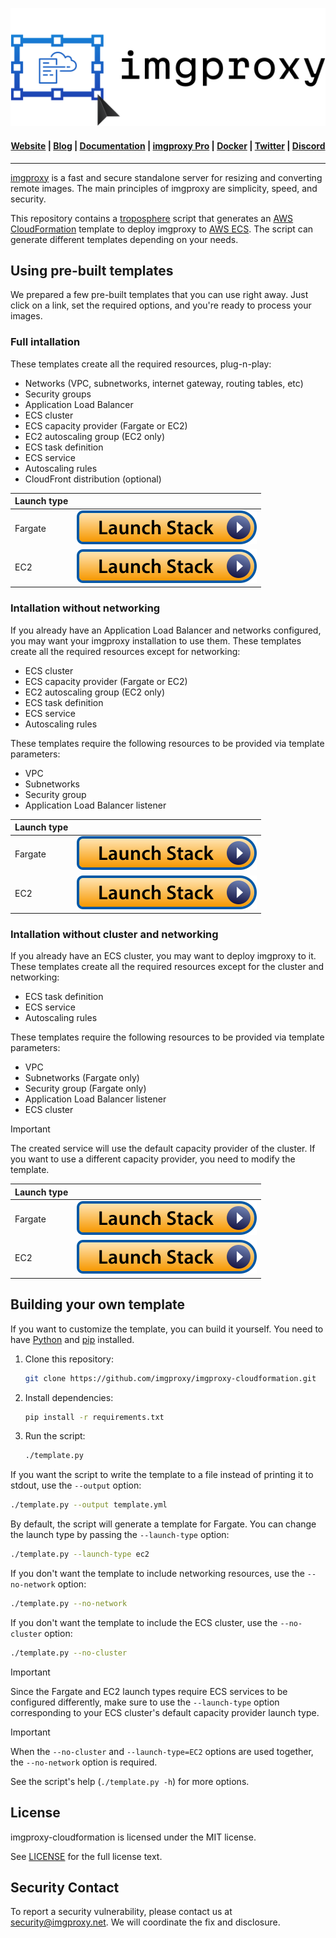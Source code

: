 <p align="center">
  <a href="https://imgproxy.net">
    <picture>
      <source media="(prefers-color-scheme: dark)" srcset="assets/logo-dark.svg?sanitize=true">
      <source media="(prefers-color-scheme: light)" srcset="assets/logo-light.svg?sanitize=true">
      <img alt="imgproxy logo" src="assets/logo-light.svg?sanitize=true">
    </picture>
  </a>
</p>

<h4 align="center">
  <a href="https://imgproxy.net">Website</a> |
  <a href="https://imgproxy.net/blog/">Blog</a> |
  <a href="https://docs.imgproxy.net">Documentation</a> |
  <a href="https://imgproxy.net/#pro">imgproxy Pro</a> |
  <a href="https://hub.docker.com/r/darthsim/imgproxy/">Docker</a> |
  <a href="https://twitter.com/imgproxy_net">Twitter</a> |
  <a href="https://discord.gg/5GgpXgtC9u">Discord</a>
</h4>

---

[imgproxy](https://imgproxy.net) is a fast and secure standalone server for resizing and converting remote images. The main principles of imgproxy are simplicity, speed, and security.

This repository contains a [troposphere](https://github.com/cloudtools/troposphere) script that generates an [AWS CloudFormation](https://aws.amazon.com/cloudformation/) template to deploy imgproxy to [AWS ECS](https://aws.amazon.com/ecs/). The script can generate different templates depending on your needs.

## Using pre-built templates

We prepared a few pre-built templates that you can use right away. Just click on a link, set the required options, and you're ready to process your images.

### Full intallation

These templates create all the required resources, plug-n-play:

- Networks (VPC, subnetworks, internet gateway, routing tables, etc)
- Security groups
- Application Load Balancer
- ECS cluster
- ECS capacity provider (Fargate or EC2)
- EC2 autoscaling group (EC2 only)
- ECS task definition
- ECS service
- Autoscaling rules
- CloudFront distribution (optional)

| Launch type |    |
|-------------|----|
| Fargate     | [![](assets/launch-stack.svg)](https://console.aws.amazon.com/cloudformation/home#/stacks/new?stackName=imgproxy&templateURL=https://imgproxy-cf.s3.amazonaws.com/latest/ecs-fargate-full.yml) |
| EC2         | [![](assets/launch-stack.svg)](https://console.aws.amazon.com/cloudformation/home#/stacks/new?stackName=imgproxy&templateURL=https://imgproxy-cf.s3.amazonaws.com/latest/ecs-ec2-full.yml) |

### Intallation without networking

If you already have an Application Load Balancer and networks configured, you may want your imgproxy installation to use them. These templates create all the required resources except for networking:

- ECS cluster
- ECS capacity provider (Fargate or EC2)
- EC2 autoscaling group (EC2 only)
- ECS task definition
- ECS service
- Autoscaling rules

These templates require the following resources to be provided via template parameters:

- VPC
- Subnetworks
- Security group
- Application Load Balancer listener

| Launch type |    |
|-------------|----|
| Fargate     | [![](assets/launch-stack.svg)](https://console.aws.amazon.com/cloudformation/home#/stacks/new?stackName=imgproxy&templateURL=https://imgproxy-cf.s3.amazonaws.com/latest/ecs-fargate-no-network.yml) |
| EC2         | [![](assets/launch-stack.svg)](https://console.aws.amazon.com/cloudformation/home#/stacks/new?stackName=imgproxy&templateURL=https://imgproxy-cf.s3.amazonaws.com/latest/ecs-ec2-no-network.yml) |

### Intallation without cluster and networking

If you already have an ECS cluster, you may want to deploy imgproxy to it. These templates create all the required resources except for the cluster and networking:

- ECS task definition
- ECS service
- Autoscaling rules

These templates require the following resources to be provided via template parameters:

- VPC
- Subnetworks (Fargate only)
- Security group (Fargate only)
- Application Load Balancer listener
- ECS cluster

> [!IMPORTANT]
> The created service will use the default capacity provider of the cluster. If you want to use a different capacity provider, you need to modify the template.

| Launch type |    |
|-------------|----|
| Fargate     | [![](assets/launch-stack.svg)](https://console.aws.amazon.com/cloudformation/home#/stacks/new?stackName=imgproxy&templateURL=https://imgproxy-cf.s3.amazonaws.com/latest/ecs-fargate-no-cluster.yml) |
| EC2         | [![](assets/launch-stack.svg)](https://console.aws.amazon.com/cloudformation/home#/stacks/new?stackName=imgproxy&templateURL=https://imgproxy-cf.s3.amazonaws.com/latest/ecs-ec2-no-cluster.yml) |

## Building your own template

If you want to customize the template, you can build it yourself. You need to have [Python](https://www.python.org/) and [pip](https://pip.pypa.io/en/stable/installing/) installed.

1. Clone this repository:

    ```bash
    git clone https://github.com/imgproxy/imgproxy-cloudformation.git
    ```
2. Install dependencies:

    ```bash
    pip install -r requirements.txt
    ```
3. Run the script:

    ```bash
    ./template.py
    ```

If you want the script to write the template to a file instead of printing it to stdout, use the `--output` option:

```bash
./template.py --output template.yml
```

By default, the script will generate a template for Fargate. You can change the launch type by passing the `--launch-type` option:

```bash
./template.py --launch-type ec2
```

If you don't want the template to include networking resources, use the `--no-network` option:

```bash
./template.py --no-network
```

If you don't want the template to include the ECS cluster, use the `--no-cluster` option:

```bash
./template.py --no-cluster
```

> [!IMPORTANT]
> Since the Fargate and EC2 launch types require ECS services to be configured differently, make sure to use the `--launch-type` option corresponding to your ECS cluster's default capacity provider launch type.

> [!IMPORTANT]
> When the `--no-cluster` and `--launch-type=EC2` options are used together, the `--no-network` option is required.

See the script's help (`./template.py -h`) for more options.

## License

imgproxy-cloudformation is licensed under the MIT license.

See [LICENSE](https://github.com/imgproxy/imgproxy-cloudformation/blob/master/LICENSE) for the full license text.

## Security Contact

To report a security vulnerability, please contact us at security@imgproxy.net. We will coordinate the fix and disclosure.

